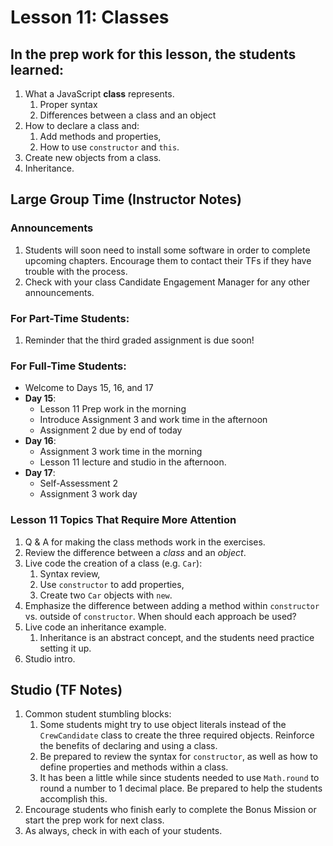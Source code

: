 # Lesson 11: Classes

## In the prep work for this lesson, the students learned:

1. What a JavaScript **class** represents.
   1. Proper syntax
   1. Differences between a class and an object
1. How to declare a class and:
   1. Add methods and properties,
   1. How to use ``constructor`` and ``this``.
1. Create new objects from a class.
1. Inheritance.

## Large Group Time (Instructor Notes)

### Announcements

1. Students will soon need to install some software in order to complete upcoming chapters. Encourage them to contact their TFs if they have trouble with the process.
1. Check with your class Candidate Engagement Manager for any other announcements.

### For Part-Time Students:
1. Reminder that the third graded assignment is due soon!

### For Full-Time Students:
* Welcome to Days 15, 16, and 17
* **Day 15**: 
   * Lesson 11 Prep work in the morning
   * Introduce Assignment 3 and work time in the afternoon
   * Assignment 2 due by end of today
* **Day 16**: 
   * Assignment 3 work time in the morning
   * Lesson 11 lecture and studio in the afternoon.
* **Day 17**: 
   * Self-Assessment 2
   * Assignment 3 work day

### Lesson 11 Topics That Require More Attention

1. Q & A for making the class methods work in the exercises.
1. Review the difference between a *class* and an *object*.
1. Live code the creation of a class (e.g. ``Car``):
   1. Syntax review,
   1. Use ``constructor`` to add properties,
   1. Create two ``Car`` objects with ``new``.
1. Emphasize the difference between adding a method within ``constructor`` vs. outside of ``constructor``. When should each approach be used?
1. Live code an inheritance example.
   1. Inheritance is an abstract concept, and the students need practice setting it up.
1. Studio intro.

## Studio (TF Notes)

1. Common student stumbling blocks:
   1. Some students might try to use object literals instead of the ``CrewCandidate`` class to create the three required objects. Reinforce the benefits of declaring and using a class.
   1. Be prepared to review the syntax for ``constructor``, as well as how to define properties and methods within a class.
   1. It has been a little while since students needed to use ``Math.round`` to round a number to 1 decimal place. Be prepared to help the students accomplish this.
1. Encourage students who finish early to complete the Bonus Mission or start the prep work for next class.
1. As always, check in with each of your students.
